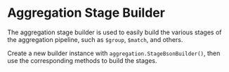 # Aggregation Stage Builder
The aggregation stage builder is used to easily build the various stages of the aggregation pipeline, such as `$group`, `$match`, and others.

Create a new builder instance with `aggregation.StageBsonBuilder()`, then use the corresponding methods to build the stages.